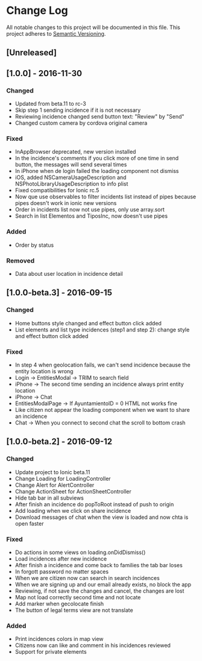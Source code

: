 # Change Log
All notable changes to this project will be documented in this file.
This project adheres to [Semantic Versioning](http://semver.org/).

## [Unreleased]

## [1.0.0] - 2016-11-30

### Changed
- Updated from beta.11 to rc-3
- Skip step 1 sending incidence if it is not necessary
- Reviewing incidence changed send button text: "Review" by "Send"
- Changed custom camera by cordova original camera

### Fixed
- InAppBrowser deprecated, new version installed
- In the incidence's comments if you click more of one time in send button, the messages will send several times
- In iPhone when de login failed the loading component not dismiss
- iOS, added NSCameraUsageDescription and NSPhotoLibraryUsageDescription to info plist
- Fixed compatibilities for Ionic rc.5
- Now que use observables to filter incidents list instead of pipes because pipes doesn't work in ionic new versions
- Order in incidents list now not use pipes, only use array.sort
- Search in list Elementos and TiposInc, now doesn't use pipes

### Added
- Order by status

### Removed
- Data about user location in incidence detail

## [1.0.0-beta.3] - 2016-09-15

### Changed
- Home buttons style changed and effect button click added
- List elements and list type incidences (step1 and step 2): change style and effect button click added

### Fixed
- In step 4 when geolocation fails, we can't send incidence because the entity location is wrong
- Login -> EntitiesModal -> TRIM to search field
- iPhone -> The second time sending an incidence always print entity location
- iPhone -> Chat
- EntitiesModalPage -> If AyuntamientoID = 0 HTML not works fine
- Like citizen not appear the loading component when we want to share an incidence
- Chat -> When you connect to second chat the scroll to bottom crash

## [1.0.0-beta.2] - 2016-09-12

### Changed
- Update project to Ionic beta.11
- Change Loading for LoadingController
- Change Alert for AlertController
- Change ActionSheet for ActionSheetController
- Hide tab bar in all subviews
- After finish an incidence do popToRoot instead of push to origin
- Add loading when we click on share incidence
- Download messages of chat when the view is loaded and now chta is open faster

### Fixed
- Do actions in some views on loading.onDidDismiss()
- Load incidences after new incidence
- After finish a incidence and come back to families the tab bar loses
- In forgott password no matter spaces
- When we are citizen now can search in search incidences
- When we are signing up and our email already exists, no block the app
- Reviewing, if not save the changes and cancel, the changes are lost
- Map not load correctly second time and not locate
- Add marker when gecolocate finish
- The button of legal terms view are not translate

### Added
- Print incidences colors in map view
- Citizens now can like and comment in his incidences reviewed
- Support for private elements
